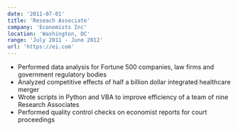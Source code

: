 ```yaml
---
date: '2011-07-01'
title: 'Reseach Associate'
company: 'Economists Inc'
location: 'Washington, DC'
range: 'July 2011 - June 2012'
url: 'https://ei.com'
---
```


- Performed data analysis for Fortune 500 companies, law firms and government regulatory bodies
- Analyzed competitive effects of half a billion dollar integrated healthcare merger
- Wrote scripts in Python and VBA to improve efficiency of a team of nine Research Associates
- Performed quality control checks on economist reports for court proceedings
